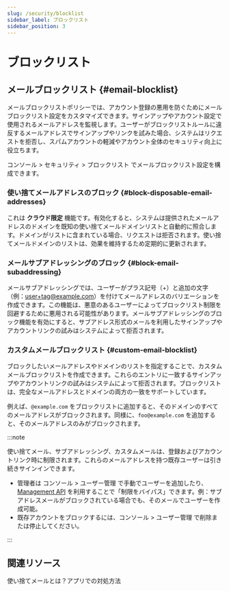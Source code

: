 ```yaml
---
slug: /security/blocklist
sidebar_label: ブロックリスト
sidebar_position: 3
---
```


# ブロックリスト

## メールブロックリスト {#email-blocklist}

メールブロックリストポリシーでは、アカウント登録の悪用を防ぐためにメールブロックリスト設定をカスタマイズできます。サインアップやアカウント設定で使用されるメールアドレスを監視します。ユーザーがブロックリストルールに違反するメールアドレスでサインアップやリンクを試みた場合、システムはリクエストを拒否し、スパムアカウントの軽減やアカウント全体のセキュリティ向上に役立ちます。

<CloudLink to="/security/blocklist">コンソール > セキュリティ > ブロックリスト</CloudLink> でメールブロックリスト設定を構成できます。

### 使い捨てメールアドレスのブロック {#block-disposable-email-addresses}

これは **クラウド限定** 機能です。有効化すると、システムは提供されたメールアドレスのドメインを既知の使い捨てメールドメインリストと自動的に照合します。ドメインがリストに含まれている場合、リクエストは拒否されます。使い捨てメールドメインのリストは、効果を維持するため定期的に更新されます。

### メールサブアドレッシングのブロック {#block-email-subaddressing}

メールサブアドレッシングでは、ユーザーがプラス記号（+）と追加の文字（例：user+tag@example.com）を付けてメールアドレスのバリエーションを作成できます。この機能は、悪意のあるユーザーによってブロックリスト制限を回避するために悪用される可能性があります。メールサブアドレッシングのブロック機能を有効にすると、サブアドレス形式のメールを利用したサインアップやアカウントリンクの試みはシステムによって拒否されます。

### カスタムメールブロックリスト {#custom-email-blocklist}

ブロックしたいメールアドレスやドメインのリストを指定することで、カスタムメールブロックリストを作成できます。これらのエントリに一致するサインアップやアカウントリンクの試みはシステムによって拒否されます。ブロックリストは、完全なメールアドレスとドメインの両方の一致をサポートしています。

例えば、`@example.com` をブロックリストに追加すると、そのドメインのすべてのメールアドレスがブロックされます。同様に、`foo@example.com` を追加すると、そのメールアドレスのみがブロックされます。

:::note

使い捨てメール、サブアドレッシング、カスタムメールは、登録およびアカウントリンク時に制限されます。これらのメールアドレスを持つ既存ユーザーは引き続きサインインできます。

- 管理者は <CloudLink to="/users">コンソール > ユーザー管理</CloudLink> で手動でユーザーを追加したり、[Management API](https://openapi.logto.io/operation/operation-createuser) を利用することで「制限をバイパス」できます。例：サブアドレスメールがブロックされている場合でも、そのメールでユーザーを作成可能。
- 既存アカウントをブロックするには、<CloudLink to="/users">コンソール > ユーザー管理</CloudLink> で削除または停止してください。

:::

## 関連リソース

<Url href="https://blog.logto.io/disposable-email">使い捨てメールとは？アプリでの対処方法</Url>
